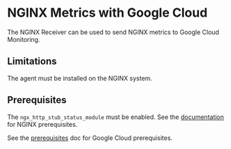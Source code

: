 # NGINX Metrics with Google Cloud

The NGINX Receiver can be used to send NGINX metrics to Google Cloud Monitoring.

## Limitations

The agent must be installed on the NGINX system.

## Prerequisites

The `ngx_http_stub_status_module` must be enabled. See the [documentation](https://github.com/observIQ/bindplane-otel-collector/blob/main/docs/receivers.md) for NGINX prerequisites.

See the [prerequisites](../README.md) doc for Google Cloud prerequisites.
